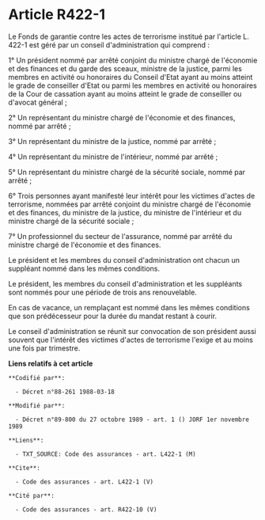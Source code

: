 # Article R422-1

Le Fonds de garantie contre les actes de terrorisme institué par l'article L. 422-1 est géré par un conseil d'administration
qui comprend : 

1° Un président nommé par arrêté conjoint du ministre chargé de l'économie et des finances et du garde des sceaux, ministre
de la justice, parmi les membres en activité ou honoraires du Conseil d'Etat ayant au moins atteint le grade de conseiller
d'Etat ou parmi les membres en activité ou honoraires de la Cour de cassation ayant au moins atteint le grade de conseiller
ou d'avocat général ; 

2° Un représentant du ministre chargé de l'économie et des finances, nommé par arrêté ; 

3° Un représentant du ministre de la justice, nommé par arrêté ; 

4° Un représentant du ministre de l'intérieur, nommé par arrêté ; 

5° Un représentant du ministre chargé de la sécurité sociale, nommé par arrêté ; 

6° Trois personnes ayant manifesté leur intérêt pour les victimes d'actes de terrorisme, nommées par arrêté conjoint du
ministre chargé de l'économie et des finances, du ministre de la justice, du ministre de l'intérieur et du ministre chargé de
la sécurité sociale ; 

7° Un professionnel du secteur de l'assurance, nommé par arrêté du ministre chargé de l'économie et des finances. 

Le président et les membres du conseil d'administration ont chacun un suppléant nommé dans les mêmes conditions. 

Le président, les membres du conseil d'administration et les suppléants sont nommés pour une période de trois ans
renouvelable. 

En cas de vacance, un remplaçant est nommé dans les mêmes conditions que son prédécesseur pour la durée du mandat restant à
courir. 

Le conseil d'administration se réunit sur convocation de son président aussi souvent que l'intérêt des victimes d'actes de
terrorisme l'exige et au moins une fois par trimestre.

**Liens relatifs à cet article**

	**Codifié par**:

	  - Décret n°88-261 1988-03-18

	**Modifié par**:

	  - Décret n°89-800 du 27 octobre 1989 - art. 1 () JORF 1er novembre 1989

	**Liens**:

	  - TXT_SOURCE: Code des assurances - art. L422-1 (M)

	**Cite**:

	  - Code des assurances - art. L422-1 (V)

	**Cité par**:

	  - Code des assurances - art. R422-10 (V)
